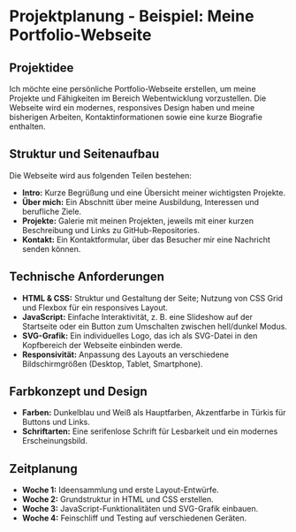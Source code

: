 # Projektplanung - Beispiel: Meine Portfolio-Webseite

## Projektidee
Ich möchte eine persönliche Portfolio-Webseite erstellen, um meine Projekte und Fähigkeiten im Bereich Webentwicklung vorzustellen. Die Webseite wird ein modernes, responsives Design haben und meine bisherigen Arbeiten, Kontaktinformationen sowie eine kurze Biografie enthalten.

## Struktur und Seitenaufbau
Die Webseite wird aus folgenden Teilen bestehen:
- **Intro:** Kurze Begrüßung und eine Übersicht meiner wichtigsten Projekte.
- **Über mich:** Ein Abschnitt über meine Ausbildung, Interessen und berufliche Ziele.
- **Projekte:** Galerie mit meinen Projekten, jeweils mit einer kurzen Beschreibung und Links zu GitHub-Repositories.
- **Kontakt:** Ein Kontaktformular, über das Besucher mir eine Nachricht senden können.

## Technische Anforderungen
- **HTML & CSS:** Struktur und Gestaltung der Seite; Nutzung von CSS Grid und Flexbox für ein responsives Layout.
- **JavaScript:** Einfache Interaktivität, z. B. eine Slideshow auf der Startseite oder ein Button zum Umschalten zwischen hell/dunkel Modus.
- **SVG-Grafik:** Ein individuelles Logo, das ich als SVG-Datei in den Kopfbereich der Webseite einbinden werde.
- **Responsivität:** Anpassung des Layouts an verschiedene Bildschirmgrößen (Desktop, Tablet, Smartphone).

## Farbkonzept und Design
- **Farben:** Dunkelblau und Weiß als Hauptfarben, Akzentfarbe in Türkis für Buttons und Links.
- **Schriftarten:** Eine serifenlose Schrift für Lesbarkeit und ein modernes Erscheinungsbild.
  
## Zeitplanung
- **Woche 1:** Ideensammlung und erste Layout-Entwürfe.
- **Woche 2:** Grundstruktur in HTML und CSS erstellen.
- **Woche 3:** JavaScript-Funktionalitäten und SVG-Grafik einbauen.
- **Woche 4:** Feinschliff und Testing auf verschiedenen Geräten.